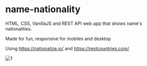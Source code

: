 # name-nationality
HTML, CSS, VanillaJS and REST API web app that shows name's nationalities.

Made for fun; responsive for mobiles and desktop


Using https://nationalize.io/ and https://restcountries.com/



![1](https://user-images.githubusercontent.com/105516638/233192561-b7f3aac4-e093-4de1-9fb4-53c25c0e58de.PNG)
